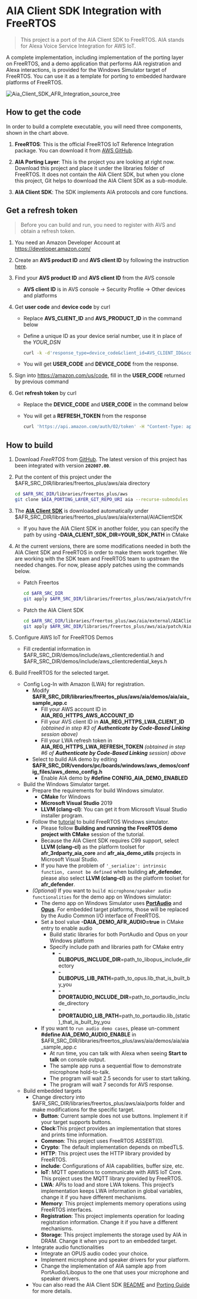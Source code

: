 # AIA Client SDK Integration with FreeRTOS #

> This project is a port of the AIA Client SDK to FreeRTOS. AIA stands for Alexa Voice Service Integration for AWS IoT.

A complete implementation, including implementation of the porting layer on FreeRTOS, and a demo application that performs AIA registration and Alexa interactions, is provided for the Windows Simulator target of FreeRTOS.  You can use it as a template for porting to embedded hardware platforms of FreeRTOS.

![Aia_Client_SDK_AFR_Integration_source_tree](images/apal_afr_integration_source_tree.png)

## How to get the code ##

In order to build a complete executable, you will need three components, shown in the chart above.

1. **FreeRTOS**: This is the official FreeRTOS IoT Reference Integration package. You can download it from [AWS GitHub](https://github.com/aws/amazon-freertos).
2. **AIA Porting Layer**: This is the project you are looking at right now. Download this project and place it under the libraries folder of FreeRTOS. It does not contain the AIA Client SDK, but when you clone this project, Git helps to download the AIA Client SDK as a sub-module.

3. **AIA Client SDK**: The SDK implements AIA protocols and core functions.

## Get a refresh token ##

> Before you can build and run, you need to register with AVS and obtain a refresh token.

1. You need an Amazon Developer Account at <https://developer.amazon.com/>
2. Create an **AVS product ID** and **AVS client ID** by following the instruction [here](https://developer.amazon.com/en-US/docs/alexa/alexa-voice-service/code-based-linking-other-platforms.html#step1).
3. Find your **AVS product ID** and **AVS client ID** from the AVS console
   * **AVS client ID** is in AVS console → Security Profile → Other devices and platforms
4. Get **user code** and **device code** by curl
   * Replace **AVS_CLIENT_ID** and **AVS_PRODUCT_ID** in the command below
   * Define a unique ID as your device serial number, use it in place of the *YOUR_DSN*

        ```sh
        curl -k -d'response_type=device_code&client_id=AVS_CLIENT_ID&scope=alexa%3Aall&scope_data=%7B%22alexa%3Aall%22%3A%7B%22productID%22%3A%22AVS_PRODUCT_ID%22%22productInstanceAttributes%22%3A%7B%22deviceSerialNumber%22%3A%22YOUR_DSN%22%7D%7D%7D'-H"Content-Type: application/x-www-form-urlencoded"-X POST https://api.amazon.com/auth/O2/create/codepair
        ```

   * You will get **USER_CODE** and **DEVICE_CODE** from the response.

5. Sign into <https://amazon.com/us/code>, fill in the **USER_CODE** returned by previous command
6. Get **refresh token** by curl
    * Replace the **DEVICE_CODE** and **USER_CODE** in the command below
    * You will get a **REFRESH_TOKEN** from the response

        ```sh
        curl 'https://api.amazon.com/auth/O2/token' -H "Content-Type: application/x-www-form-urlencoded" -X POST -d 'grant_type=device_code&device_code=DEVICE_CODE&user_code=USER_CODE'
        ```

## How to build ##

1. Download *FreeRTOS* from [GitHub](https://github.com/aws/amazon-freertos). The latest version of this project has been integrated with version **`202007.00`**.
2. Put the content of this project under the $AFR_SRC_DIR/libraries/freertos_plus/aws/aia directory

    ```sh
    cd $AFR_SRC_DIR/libraries/freertos_plus/aws
    git clone $AIA_PORTING_LAYER_GIT_REPO_URI aia --recurse-submodules
    ```

3. The **[AIA Client SDK](https://github.com/alexa/AIAClientSDK)** is downloaded automatically under $AFR_SRC_DIR/libraries/freertos_plus/aws/aia/external/AIAClientSDK
    * If you have the AIA Client SDK in another folder, you can specify the path by using **-DAIA_CLIENT_SDK_DIR=YOUR_SDK_PATH** in CMake
4. At the current versions, there are some modifications needed in both the AIA Client SDK and FreeRTOS in order to make them work together. We are working with the SDK team and FreeRTOS team to upstream the needed changes. For now, please apply patches using the commands below.
   * Patch Freertos

        ```sh
        cd $AFR_SRC_DIR
        git apply $AFR_SRC_DIR/libraries/freertos_plus/aws/aia/patch/freertos_20200700_4e8219e0.patch
        ```

   * Patch the AIA Client SDK

        ```sh
        cd $AFR_SRC_DIR/libraries/freertos_plus/aws/aia/external/AIAClientSDK
        git apply $AFR_SRC_DIR/libraries/freertos_plus/aws/aia/patch/AiaClientSDK_0deab3e0.patch
        ```

5. Configure AWS IoT for FreeRTOS Demos
   * Fill credential information in $AFR_SRC_DIR/demos/include/aws_clientcredential.h and $AFR_SRC_DIR/demos/include/aws_clientcredential_keys.h

6. Build FreeRTOS for the selected target.
    * Config Log-In with Amazon (LWA) for registration.
      * Modify **$AFR_SRC_DIR/libraries/freertos_plus/aws/aia/demos/aia/aia_sample_app.c**
        * Fill your AWS account ID in **AIA_REG_HTTPS_AWS_ACCOUNT_ID**
        * Fill your AVS client ID in **AIA_REG_HTTPS_LWA_CLIENT_ID** *(obtained in step #3 of **Authenticate by Code-Based Linking** session above)*
        * Fill your LWA refresh token in **AIA_REG_HTTPS_LWA_REFRESH_TOKEN** *(obtained in step #6 of **Authenticate by Code-Based Linking** session) above*
      * Select to build AIA demo by editing **$AFR_SRC_DIR/vendors/pc/boards/windows/aws_demos/config_files/aws_demo_config.h**
        * Enable AIA demo by **#define CONFIG_AIA_DEMO_ENABLED**
    * Build the Windows Simulator target.
      * Prepare the requirements for build Windows simulator.
        * **CMake** for Windows
        * **Microsoft Visual Studio** 2019
        * **LLVM (clang-cl)**: You can get it from Microsoft Visual Studio installer program.
      * Follow the [tutorial](https://docs.aws.amazon.com/freertos/latest/userguide/getting_started_windows.html) to build FreeRTOS Windows simulator.
        * Please follow **Building and running the FreeRTOS demo project with CMake** session of the tutorial.
        * Because the AIA Client SDK requires C99 support, select **LLVM (clang-cl)** as the platform toolset for **afr_3rdparty_aia_core** and **afr_aia_demo_utils** projects in Microsoft Visual Studio.
        * If you have the problem of `'_serialize': intrinsic function, cannot be defined` when building **afr_defender**, please also select **LLVM (clang-cl)** as the platform toolset for **afr_defender**.
      * *(Optional)* If you want to `build microphone/speaker audio functionalities` for the demo app on Windows simulator:
        * The demo app on Windows Simulator uses **[PortAudio](http://www.portaudio.com/archives/pa_stable_v190600_20161030.tgz)** and **[Opus](https://github.com/xiph/opus)**. For embedded target platforms, those will be replaced by the Audio Common I/O interface of FreeRTOS.
        * Set a bool value **-DAIA_DEMO_AFR_AUDIO=true** in CMake entry to enable audio
          * Build static libraries for both PortAudio and Opus on your Windows platform
          * Specify include path and libraries path for CMake entry
            * **-DLIBOPUS_INCLUDE_DIR**=path_to_libopus_include_directory
            * **-DLIBOPUS_LIB_PATH**=path_to_opus.lib_that_is_built_by_you
            * **-DPORTAUDIO_INCLUDE_DIR**=path_to_portaudio_include_directory
            * **-DPORTAUDIO_LIB_PATH**=path_to_portaudio.lib_(static)_that_is_built_by_you
        * If you want to `run audio demo cases`, please un-comment **#define AIA_DEMO_AUDIO_ENABLE** in $AFR_SRC_DIR/libraries/freertos_plus/aws/aia/demos/aia/aia_sample_app.c
          * At run time, you can talk with Alexa when seeing **Start to talk** on console output.
          * The sample app runs a sequential flow to demonstrate microphone hold-to-talk.
          * The program will wait 2.5 seconds for user to start talking.
          * The program will wait 7 seconds for AVS response.
    * Build embedded targets
      * Change directory into $AFR_SRC_DIR/libraries/freertos_plus/aws/aia/ports folder and make modifications for the specific target.
        * **Button**: Current sample does not use buttons. Implement it if your target supports buttons.
        * **Clock**:This project provides an implementation that stores and prints time information.
        * **Common**: This project uses FreeRTOS ASSERT(0).
        * **Crypto**: The default implementation depends on mbedTLS.
        * **HTTP**: This project uses the HTTP library provided by FreeRTOS.
        * **include**: Configurations of AIA capabilities, buffer size, etc.
        * **IoT**: MQTT operations to communicate with AWS IoT Core. This project uses the MQTT library provided by FreeRTOS.
        * **LWA**: APIs to load and store LWA tokens. This project’s implementation keeps LWA information in global variables, change it if you have different mechanisms.
        * **Memory**: This project implements memory operations using FreeRTOS interfaces.
        * **Registration**: This project implements operation for loading registration information. Change it if you have a different mechanisms.
        * **Storage**: This project implements the storage used by AIA in DRAM.  Change it when you port to an embedded target.
      * Integrate audio functionalities
        * Integrate an OPUS audio codec your choice.
        * Implement microphone and speaker drivers for your platform.
        * Change the implementation of AIA sample app from PortAudio/Libopus to the one that uses your microphone and speaker drivers.
      * You can also read the AIA Client SDK [README](https://github.com/alexa/AIAClientSDK/blob/master/README.md) and [Porting Guide](https://github.com/alexa/AIAClientSDK/blob/master/PortingGuide.md) for more details.
